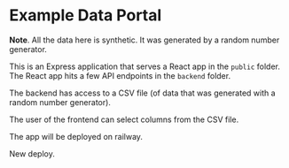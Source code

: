 # Example Data Portal

**Note**. All the data here is synthetic. It was generated by a random number generator.

This is an Express application that serves a React app in the `public` folder. The React app hits a few API endpoints in the `backend` folder.

The backend has access to a CSV file (of data that was generated with a random number generator).

The user of the frontend can select columns from the CSV file.

The app will be deployed on railway.

New deploy.
